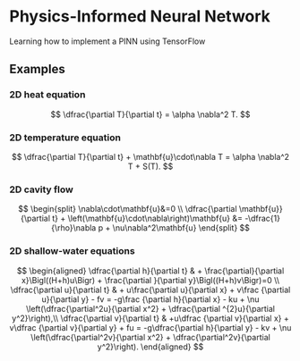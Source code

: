 # Physics-Informed Neural Network 

Learning how to implement a PINN using TensorFlow

## Examples
### 2D heat equation
$$
\dfrac{\partial T}{\partial t} = \alpha \nabla^2 T.
$$

### 2D temperature equation

$$
\dfrac{\partial T}{\partial t} + \mathbf{u}\cdot\nabla T = \alpha \nabla^2 T + S(T).
$$

### 2D cavity flow

$$
\begin{split}
    \nabla\cdot\mathbf{u}&=0 \\
    \dfrac{\partial \mathbf{u}}{\partial t} + 
    \left(\mathbf{u}\cdot\nabla\right)\mathbf{u} &=
    -\dfrac{1}{\rho}\nabla p + \nu\nabla^2\mathbf{u}
\end{split}
$$


### 2D shallow-water equations

$$
\begin{aligned}
    \dfrac{\partial h}{\partial t} & + \frac{\partial}{\partial x}\Bigl((H+h)u\Bigr)
        + \frac{\partial }{\partial y}\Bigl((H+h)v\Bigr)=0 \\
    \dfrac{\partial u}{\partial t} & + u\frac{\partial u}{\partial x} 
        + v\frac {\partial u}{\partial y} - fv = -g\frac {\partial h}{\partial x}
        - ku + \nu \left(\dfrac{\partial^2u}{\partial x^2}
        + \dfrac{\partial ^{2}u}{\partial y^2}\right),\\
    \dfrac{\partial v}{\partial t} & +u\dfrac {\partial v}{\partial x} 
        + v\dfrac {\partial v}{\partial y} + fu = -g\dfrac{\partial h}{\partial y}
        - kv + \nu \left(\dfrac{\partial^2v}{\partial x^2} 
        + \dfrac{\partial^2v}{\partial y^2}\right).
\end{aligned}
$$
